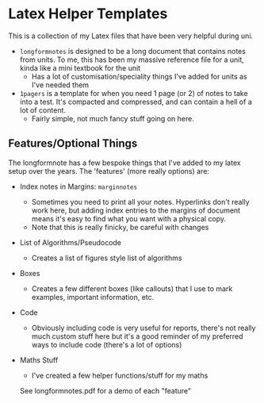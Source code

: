 # Latex Helper Templates


This is a collection of my Latex files that have been very helpful during uni. 


- `longformnotes` is designed to be a long document that contains notes from units. To me, this has been my massive reference file for a unit, kinda like a mini textbook for the unit
  - Has a lot of customisation/speciality things I've added for units as I've needed them
- `1pagers` is a template for when you need 1 page (or 2) of notes to take into a test. It's compacted and compressed, and can contain a hell of a lot of content. 
  - Fairly simple, not much fancy stuff going on here. 

## Features/Optional Things

The longformnote has a few bespoke things that I've added to my latex setup over the years. The 'features' (more really options) are:

- Index notes in Margins: `marginnotes`
  - Sometimes you need to print all your notes. Hyperlinks don't really work here, but adding index entries to the margins of document means it's easy to find what you want with a physical copy. 
  - Note that this is really finicky, be careful with changes
- List of Algorithms/Pseudocode
  - Creates a list of figures style list of algorithms
- Boxes
  - Creates a few different boxes (like callouts) that I use to mark examples, important information, etc.
- Code
  - Obviously including code is very useful for reports, there's not really much custom stuff here but it's a good reminder of my preferred ways to include code (there's a lot of options)
- Maths Stuff
  - I've created a few helper functions/stuff for my maths


  See longformnotes.pdf for a demo of each "feature"